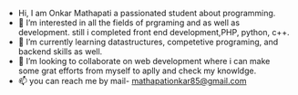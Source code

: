 - Hi, I am Onkar Mathapati a passionated student about programming.
- 👀 I’m interested in all the fields of prgraming and as well as development. still i completed front end development,PHP, python, c++.
- 🌱 I’m currently learning datastructures, competetive programing, and backend skills as well.
- 💞️ I’m looking to collaborate on web development where i can make some grat efforts from myself to aplly and check my knowldge.
- 📫 you can reach me by mail- mathapationkar85@gmail.com

<!---
onkarmathapati/onkarmathapati is a ✨ special ✨ repository because its `README.md` (this file) appears on your GitHub profile.
You can click the Preview link to take a look at your changes.
--->
